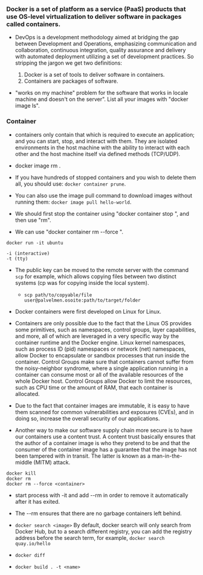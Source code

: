 ### Docker is a set of platform as a service (PaaS) products that use OS-level virtualization to deliver software in packages called containers.

* DevOps is a development methodology aimed at bridging the gap between Development and Operations, emphasizing communication and collaboration, continuous integration, quality assurance and delivery with automated deployment utilizing a set of development practices.
 So stripping the jargon we get two definitions:
	1. Docker is a set of tools to deliver software in containers.
	2. Containers are packages of software.

* "works on my machine" problem for the software that works in locale machine and doesn't on the server".
   List all your images with "docker image ls".

### Container

* containers only contain that which is required to execute an application; and you can start, stop, and interact with them. They are isolated environments in the host machine with the ability to interact with each other and the host machine itself via defined methods (TCP/UDP).

* docker image rm <imageid>.

* If you have hundreds of stopped containers and you wish to delete them all, you should use: `docker container prune`.

* You can also use the image pull command to download images without running them: `docker image pull hello-world`.

* We should first stop the container using "docker container stop <image>", and then use "rm".

* We can use "docker container rm --force <iamgename>".

```
docker run -it ubuntu

-i (interactive)
-t (tty)
```

* The public key can be moved to the remote server with the command `scp` for example, which allows copying files between two distinct systems (cp was for copying inside the local system). 

	* `scp path/to/copyable/file user@palvelmen.osoite:path/to/target/folder`

* Docker containers were first developed on Linux for Linux.

* Containers are only possible due to the fact that the Linux OS provides some primitives, such as namespaces, control groups, layer capabilities, and more, all of which are leveraged in a very specific way by the container runtime and the Docker engine. Linux kernel namespaces, such as process ID (pid) namespaces or network (net) namespaces, allow Docker to encapsulate or sandbox processes that run inside the container. Control Groups make sure that containers cannot suffer from the noisy-neighbor syndrome, where a single application running in a container can consume most or all of the available resources of the whole Docker host. Control Groups allow Docker to limit the resources, such as CPU time or the amount of RAM, that each container is allocated.

* Due to the fact that container images are immutable, it is easy to have them scanned for common vulnerabilities and exposures (CVEs), and in doing so, increase the overall security of our applications.

* Another way to make our software supply chain more secure is to have our containers use a content trust. A content trust basically ensures that the author of a container image is who they pretend to be and that the consumer of the container image has a guarantee that the image has not been tampered with in transit. The latter is known as a man-in-the-middle (MITM) attack.

```
docker kill
docker rm 
docker rm --force <container>
```
* start process with -it and add --rm in order to remove it automatically after it has exited. 

* The --rm ensures that there are no garbage containers left behind.

* `docker search <image>` By default, docker search will only search from Docker Hub, but to a search different registry, you can add the registry address before the search term, for example, `docker search quay.io/hello`

* `docker diff`
* `docker build . -t <name>`










